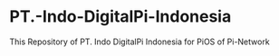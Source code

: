 # PT.-Indo-DigitalPi-Indonesia
This Repository of PT. Indo DigitalPi Indonesia for PiOS of Pi-Network
